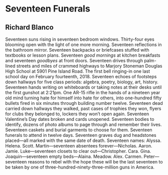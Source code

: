 # Seventeen Funerals
## Richard Blanco
Seventeen suns rising in seventeen bedroom windows. Thirty-four eyes blooming
open with the light of one more morning. Seventeen reflections in the bathroom
mirror. Seventeen backpacks or briefcases stuffed with textbooks or lesson
plans. Seventeen _good mornings_ at kitchen breakfasts and seventeen
_goodbyes_ at front doors. Seventeen drives through palm-lined streets and
miles of crammed highways to Marjory Stoneman Douglas High School at 5901 Pine
Island Road. The first bell ringing-in one last school day on February
fourteenth, 2018. Seventeen echoes of footsteps down hallways for five class
periods: algebra, poetry, biology, art, history. Seventeen hands writing on
whiteboards or taking notes at their desks until the first gunshot at 2:21pm.
One AR-15 rifle in the hands of a nineteen year old mind turning hate for
himself into hate for others, into one-hundred fifty bullets fired in six
minutes through building number twelve. Seventeen dead carried down hallways
they walked, past cases of trophies they won, flyers for clubs they belonged
to, lockers they won’t open again. Seventeen Valentine’s Day dates broken and
cards unopened. Seventeen bodies to identify, dozens of photo albums to page
through and remember their lives. Seventeen caskets and burial garments to
choose for them. Seventeen funerals to attend in twelve days. Seventeen graves
dug and headstones placed—all marked with the same date of death. Seventeen
names: Alyssa. Helena. Scott. Martin—seventeen absentees forever—Nicholas.
Aaron. Jamie. Luke—seventeen closets to clear out—Christopher. Cara. Gina.
Joaquin—seventeen empty beds—Alaina. Meadow. Alex. Carmen. Peter—seventeen
reasons to rebel with the hope these will be the last seventeen to be taken by
one of three-hundred-ninety-three-million guns in America.